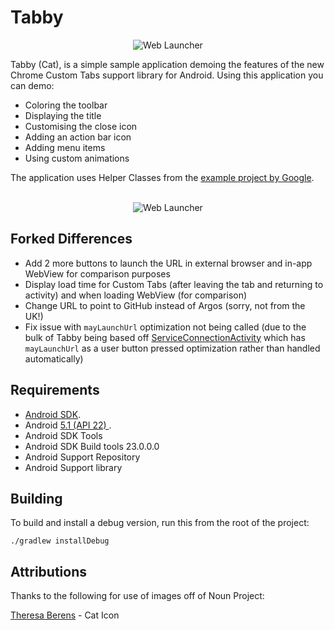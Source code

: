 Tabby
=====

<p align="center">
    <img src="images/ic_web.png" alt="Web Launcher"/>
</p>
Tabby (Cat), is a simple sample application demoing the features of the new Chrome Custom Tabs support library for Android. Using this application you can demo:

- Coloring the toolbar
- Displaying the title
- Customising the close icon
- Adding an action bar icon
- Adding menu items
- Using custom animations

The application uses Helper Classes from the [example project by Google](https://github.com/GoogleChrome/custom-tabs-client).
<br/>
<br/>

<p align="center">
    <img src="images/device.gif" alt="Web Launcher"/>
</p>

Forked Differences
------------

- Add 2 more buttons to launch the URL in external browser and in-app WebView for comparison purposes
- Display load time for Custom Tabs (after leaving the tab and returning to activity) and when loading WebView (for comparison)
- Change URL to point to GitHub instead of Argos (sorry, not from the UK!)
- Fix issue with `mayLaunchUrl` optimization not being called (due to the bulk of Tabby being based off [ServiceConnectionActivity](https://github.com/GoogleChrome/custom-tabs-client/blob/master/demos/src/main/java/org/chromium/customtabsdemos/ServiceConnectionActivity.java) which has `mayLaunchUrl` as a user button pressed optimization rather than handled automatically)


Requirements
------------

 - [Android SDK](http://developer.android.com/sdk/index.html).
 - Android [5.1 (API 22) ](http://developer.android.com/tools/revisions/platforms.html#5.1).
 - Android SDK Tools
 - Android SDK Build tools 23.0.0.0
 - Android Support Repository
 - Android Support library

Building
--------

To build and install a debug version, run this from the root of the project:

    ./gradlew installDebug

Attributions
------------

Thanks to the following for use of images off of Noun Project:

[Theresa Berens](https://thenounproject.com/theresaberens) - Cat Icon
